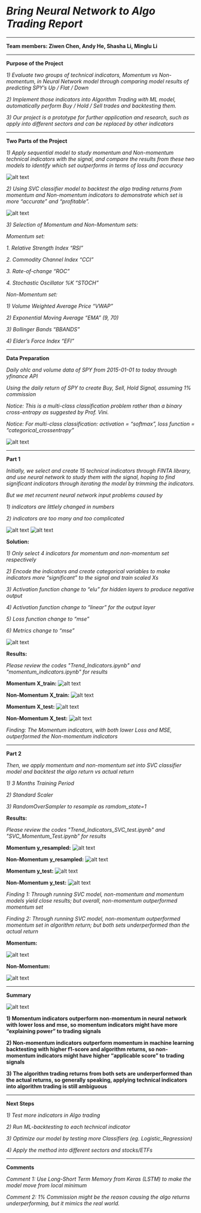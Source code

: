 # *Bring Neural Network to Algo Trading Report* 
---
**Team members: 
Ziwen Chen,
Andy He, 
Shasha Li, 
Minglu Li**

------------------------------------------------------------------------------------------------------------


**Purpose of the Project**

*1) Evaluate two groups of technical indicators, Momentum vs Non-momentum, in Neural Network model through comparing model results of predicting SPY’s Up / Flat / Down*

*2) Implement those indicators into Algorithm Trading with ML model, automatically perform Buy / Hold / Sell trades  and backtesting them.*

*3) Our project is a prototype for further application and research, such as apply into different sectors and can be replaced by other indicators*



------------------------------------------------------------------------------------------------------------

**Two Parts of the Project**

*1) Apply sequential model to study momentum and Non-momentum technical indicators with the signal, and compare the results from these two models to identify which set outperforms in terms of loss and accuracy*


![alt text](https://github.com/Z1WenChen/Project_2/blob/main/Files/Deep%20Learning.png)

*2) Using SVC classifier model to backtest the algo trading returns from momentum and Non-momentum indicators to demonstrate which set is more “accurate” and “profitable”.*

![alt text](https://github.com/Z1WenChen/Project_2/blob/main/Files/Backtesting.png)





*3) Selection of Momentum and Non-Momentum sets:*

*Momentum set:*

*1. Relative Strength Index “RSI”*

*2. Commodity Channel Index “CCI”*

*3. Rate-of-change “ROC”*

*4. Stochastic Oscillator %K “STOCH”*



*Non-Momentum set:*

*1) Volume Weighted Average Price “VWAP”*

*2) Exponential Moving Average “EMA” (9, 70)*

*3) Bollinger Bands “BBANDS”*

*4) Elder’s Force Index “EFI”*



------------------------------------------------------------------------------------------------------------

**Data Preparation**

*Daily ohlc and volume data of SPY from 2015-01-01 to today through yfinance API*

*Using the daily return of SPY to create Buy, Sell, Hold Signal, assuming 1% commission*

*Notice: This is a multi-class classification problem rather than a binary cross-entropy as suggested by Prof. Vini.*

*Notice: For multi-class classification:
activation = “softmax”, 
loss function = “categorical_crossentropy”*

![alt text](https://github.com/Z1WenChen/Project_2/blob/main/Files/Data%20Prep.png)

------------------------------------------------------------------------------------------------------------

**Part 1**

*Initially, we select and create 15 technical indicators through FINTA library, and use neural network to study them with the signal, hoping to find significant indicators through iterating the model by trimming the indicators.*


*But we met recurrent neural network input problems caused by*

*1)  indicators are littlely changed in numbers*

*2)  indicators are too many and too complicated*

![alt text](https://github.com/Z1WenChen/Project_2/blob/main/Files/Neural%20Network%20Deadend.png)
![alt text](https://github.com/Z1WenChen/Project_2/blob/main/Files/Neural%20Network%20Deadend%20-2.png)


**Solution:**

*1) Only select 4 indicators for momentum and non-momentum set respectively*

*2) Encode the indicators and create categorical variables to make indicators more “significant” to the signal and train scaled Xs*

*3) Activation function change to “elu” for hidden layers to produce negative output*

*4) Activation function change to “linear” for the output layer*

*5) Loss function change to “mse”*

*6) Metrics change to “mse”*

![alt text](https://github.com/Z1WenChen/Project_2/blob/main/Files/nnmodel.png)


**Results:**

*Please review the codes "Trend_Indicators.ipynb" and "momentum_indicators.ipynb" for results*

**Momentum X_train:**
![alt text](https://github.com/Z1WenChen/Project_2/blob/main/Files/momxtrain.png)

**Non-Momentum X_train:**
![alt text](https://github.com/Z1WenChen/Project_2/blob/main/Files/nonmomxtrain.png)

**Momentum X_test:**
![alt text](https://github.com/Z1WenChen/Project_2/blob/main/Files/momxtest.png)

**Non-Momentum X_test:**
![alt text](https://github.com/Z1WenChen/Project_2/blob/main/Files/nonmomxtest.png)

*Finding: The Momentum indicators, with both lower Loss and MSE, outperformed the Non-momentum indicators*


------------------------------------------------------------------------------------------------------------

**Part 2**

*Then, we apply momentum and non-momentum set into SVC classifier model and backtest the algo return vs actual return*

*1) 3 Months Training Period*

*2) Standard Scaler*

*3) RandomOverSampler to resample as ramdom_state=1*



**Results:**

*Please review the codes "Trend_Indicators_SVC_test.ipynb" and "SVC_Momentum_Test.ipynb" for results*

**Momentum y_resampled:**
![alt text](https://github.com/Z1WenChen/Project_2/blob/main/Files/momyresample.png)

**Non-Momentum y_resampled:**
![alt text](https://github.com/Z1WenChen/Project_2/blob/main/Files/nonmomyresample.png)

**Momentum y_test:**
![alt text](https://github.com/Z1WenChen/Project_2/blob/main/Files/momytest.png)

**Non-Momentum y_test:**
![alt text](https://github.com/Z1WenChen/Project_2/blob/main/Files/nonmomytest.png)

*Finding 1: Through running SVC model, non-momentum and momentum models yield close results; but overall, non-momentum outperformed momentum set*

*Finding 2: Through running SVC model, non-momentum outperformed momentum set in algorithm return; but both sets underperformed than the actual return*

**Momentum:**

![alt text](https://github.com/Z1WenChen/Project_2/blob/main/Files/momreturn.png)

**Non-Momentum:**

![alt text](https://github.com/Z1WenChen/Project_2/blob/main/Files/nonmomreturn.png)


------------------------------------------------------------------------------------------------------------

**Summary**

![alt text](https://github.com/Z1WenChen/Project_2/blob/main/Files/summary.png)

**1) Momentum indicators outperform non-momentum in neural network with lower loss and mse, so momentum indicators might have more “explaining power” to trading signals**

**2) Non-momentum indicators outperform momentum in machine learning backtesting with higher f1-score and algorithm returns, so non-momentum indicators might have higher “applicable score” to trading signals**

**3) The algorithm trading returns from both sets are underperformed than the actual returns, so generally speaking, applying technical indicators into algorithm trading is still ambiguous**

------------------------------------------------------------------------------------------------------------

**Next Steps**

*1) Test more indicators in Algo trading*

*2) Run ML-backtesting to each technical indicator*

*3) Optimize our model by testing more Classifiers (eg. Logistic_Regression)*

*4) Apply the method into different sectors and stocks/ETFs*

------------------------------------------------------------------------------------------------------------


**Comments**

*Comment 1: Use Long-Short Term Memory from Keras (LSTM) to make the model move from local minimum*

*Comment 2: 1% Commission might be the reason causing the algo returns underperforming, but it mimics the real world.*


